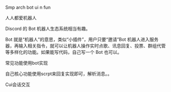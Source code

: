 Smp arch  bot ui n fun


人人都爱机器人

Discord 的 Bot 机器人生态系统相当有趣。

Bot 就是“机器人”的意思，类似“小插件”，用户只要“邀请”Bot 机器人进入服务器，再输入相关指令，就可以让机器人操作实时点歌、讯息回复、投票、群组代管等多样化的功能。如果能写代码，自己写一个 Bot 也可以。


常见功能使用bot实现


自己核心功能使用scrpt来回复实现即可，解析消息。。

Cui会话交互
